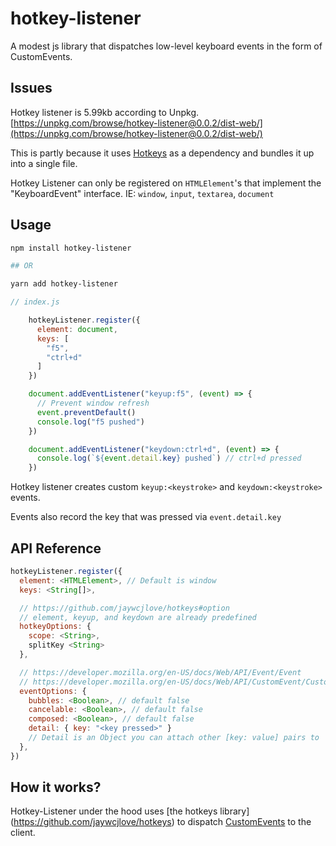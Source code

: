 # hotkey-listener

A modest js library that dispatches low-level keyboard events in the form of CustomEvents.

## Issues

Hotkey listener is 5.99kb according to Unpkg.
[https://unpkg.com/browse/hotkey-listener@0.0.2/dist-web/](https://unpkg.com/browse/hotkey-listener@0.0.2/dist-web/)

This is partly because it uses
[Hotkeys](https://github.com/jaywcjlove/hotkeys) as a dependency and
bundles it up into a single file.

Hotkey Listener can only be registered on `HTMLElement`'s that implement
the "KeyboardEvent" interface.
IE: `window`, `input`, `textarea`, `document`

## Usage

```bash
npm install hotkey-listener

## OR

yarn add hotkey-listener
```

```javascript
// index.js

    hotkeyListener.register({
      element: document,
      keys: [
        "f5",
        "ctrl+d"
      ]
    })

    document.addEventListener("keyup:f5", (event) => {
      // Prevent window refresh
      event.preventDefault()
      console.log("f5 pushed")
    })

    document.addEventListener("keydown:ctrl+d", (event) => {
      console.log(`${event.detail.key} pushed`) // ctrl+d pressed
    })
```

Hotkey listener creates custom `keyup:<keystroke>` and `keydown:<keystroke>` events.

Events also record the key that was pressed via `event.detail.key`

## API Reference

```javascript
hotkeyListener.register({
  element: <HTMLElement>, // Default is window
  keys: <String[]>,

  // https://github.com/jaywcjlove/hotkeys#option
  // element, keyup, and keydown are already predefined
  hotkeyOptions: {
    scope: <String>,
    splitKey <String>
  },

  // https://developer.mozilla.org/en-US/docs/Web/API/Event/Event
  // https://developer.mozilla.org/en-US/docs/Web/API/CustomEvent/CustomEvent
  eventOptions: {
    bubbles: <Boolean>, // default false
    cancelable: <Boolean>, // default false
    composed: <Boolean>, // default false
    detail: { key: "<key pressed>" }
    // Detail is an Object you can attach other [key: value] pairs to
  },
})
```

## How it works?

Hotkey-Listener under the hood uses [the hotkeys library] (https://github.com/jaywcjlove/hotkeys) to dispatch [CustomEvents](https://developer.mozilla.org/en-US/docs/Web/API/CustomEvent) to the client.
